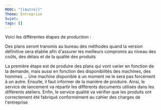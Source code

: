 ```yaml
---
MOOC: "[[Autre]]"
Thème: Entreprise
Sujet:
tags: []
---
```


Voici les différentes étapes de production :

Des plans seront transmis au bureau des méthodes quand la version définitive sera établie afin d'assurer les meilleurs compromis au niveau des coûts, des délais et de la qualité des produits

La première étape est de produire des plans qui vont varier en fonction de la demande, mais aussi en fonction des disponibilités des machines, des hommes ... Une machine disponible à un moment ne le sera pas forcément à un autre. Ensuite, il faut informer de la manière de produire. Ainsi, le service de lancement va répartir les différents documents utilisés dans les différents ateliers. Enfin, le service qualité va vérifier que les produits ont correctement été fabriqué conformément au cahier des charges de l'entreprise

